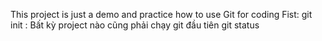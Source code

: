 This project is just a demo and practice how to use Git for coding
Fist:
    git init : Bất kỳ project nào cũng phải chạy git đầu tiên
    git status
